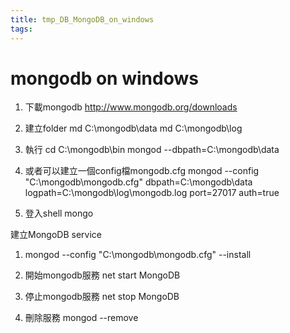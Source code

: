 ```yaml
---
title: tmp_DB_MongoDB_on_windows
tags:
---
```

mongodb on windows
===

1. 下載mongodb
http://www.mongodb.org/downloads

2. 建立folder
md C:\mongodb\data
md C:\mongodb\log

3. 執行
cd C:\mongodb\bin
mongod --dbpath=C:\mongodb\data

4. 或者可以建立一個config檔mongodb.cfg
mongod --config "C:\mongodb\mongodb.cfg"
dbpath=C:\mongodb\data
logpath=C:\mongodb\log\mongodb.log
port=27017
auth=true

5. 登入shell
mongo

建立MongoDB service
1. mongod --config "C:\mongodb\mongodb.cfg" --install

2. 開始mongodb服務
net start MongoDB

3. 停止mongodb服務
net stop MongoDB

4. 刪除服務
mongod --remove
